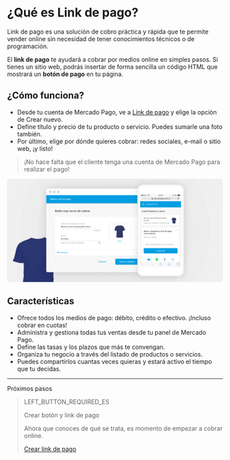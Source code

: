 # ¿Qué es Link de pago?

Link de pago es una solución de cobro práctica y rápida que te permite vender online sin necesidad de tener conocimientos técnicos o de programación.

El **link de pago** te ayudará a cobrar por medios online en simples pasos.
Si tienes un sitio web, podrás insertar de forma sencilla un código HTML que mostrará un **botón de pago** en tu página.

## ¿Cómo funciona?
 - Desde tu cuenta de Mercado Pago, ve a [Link de pago](https://www.mercadopago[FAKER][URL][DOMAIN]/tools/list) y elige la opción de Crear nuevo.
 - Define título y precio de tu producto o servicio. Puedes sumarle una foto también.
 - Por último, elige por dónde quieres cobrar: redes sociales, e-mail o sitio web, ¡y listo!

> ¡No hace falta que el cliente tenga una cuenta de Mercado Pago para realizar el pago!

![Como funciona](/images/button/byl_crear_compartir.png)

## Características
 - Ofrece todos los medios de pago: débito, crédito o efectivo. ¡Incluso cobrar en cuotas!
 - Administra y gestiona todas tus ventas desde tu panel de Mercado Pago.
 - Define las tasas y los plazos que más te convengan.
 - Organiza tu negocio a través del listado de productos o servicios.
 - Puedes compartirlos cuantas veces quieras y estará activo el tiempo que tu decidas.

---
Próximos pasos
> LEFT_BUTTON_REQUIRED_ES
>
> Crear botón y link de pago
>
> Ahora que conoces de qué se trata, es momento de empezar a cobrar online.
>
> [Crear link de pago](https://www.mercadopago[FAKER][URL][DOMAIN]/developers/es/guides/payments/button/create-button/)